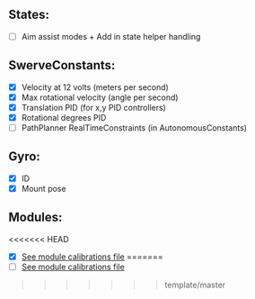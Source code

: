 States:
-----------------------
- [ ] Aim assist modes + Add in state helper handling

SwerveConstants:
-----------------------
- [x] Velocity at 12 volts (meters per second)
- [x] Max rotational velocity (angle per second)
- [x] Translation PID (for x,y PID controllers)
- [x] Rotational degrees PID 
- [ ] PathPlanner RealTimeConstraints (in AutonomousConstants)

Gyro:
-----------------------
- [X] ID
- [x] Mount pose

Modules:
-----------------------
<<<<<<< HEAD
- [x] [See module calibrations file](module/calibrations)
=======
- [ ] [See module calibrations file](module/calibrations.md)
>>>>>>> template/master
